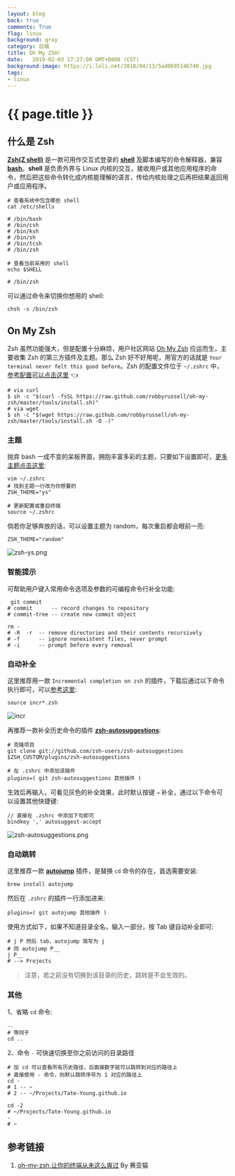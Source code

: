 ```yaml
---
layout: blog
back: true
comments: True
flag: linux
background: gray
category: 后端
title: Oh My ZSH!
date:   2019-02-03 17:27:00 GMT+0800 (CST)
background-image: https://i.loli.net/2018/04/13/5ad0695146748.jpg
tags:
- linux
---
```

# {{ page.title }}

## 什么是 Zsh

**[Zsh(Z shell)](https://zh.wikipedia.org/wiki/Z_shell)** 是一款可用作交互式登录的 [**shell**](https://zh.wikipedia.org/wiki/殼層) 及脚本编写的命令解释器，兼容 [**bash**](https://zh.wikipedia.org/wiki/Bash)。**shell** 是负责外界与 Linux 内核的交互，接收用户或其他应用程序的命令，然后把这些命令转化成内核能理解的语言，传给内核处理之后再把结果返回用户或应用程序。

```SHELL
# 查看系统中包含哪些 shell
cat /etc/shells

# /bin/bash
# /bin/csh
# /bin/ksh
# /bin/sh
# /bin/tcsh
# /bin/zsh
```

```SHELL
# 查看当前采用的 shell
echo $SHELL

# /bin/zsh
```

可以通过命令来切换你想用的 shell:

```SHELL
chsh -s /bin/zsh
```

## On My Zsh

Zsh 虽然功能强大，但是配置十分麻烦，用户社区网站 [Oh My Zsh](https://ohmyz.sh) 应运而生，主要收集 Zsh 的第三方插件及主题。那么 Zsh 好不好用呢，用官方的话就是 `Your terminal never felt this good before`。Zsh 的配置文件位于 `~/.zshrc` 中，[参考配置可以点击这里](/style/files/zshrc.txt) 👈

```SHELL
# via curl
$ sh -c "$(curl -fsSL https://raw.github.com/robbyrussell/oh-my-zsh/master/tools/install.sh)"
# via wget
$ sh -c "$(wget https://raw.github.com/robbyrussell/oh-my-zsh/master/tools/install.sh -O -)"
```

### 主题

抛弃 bash 一成不变的呆板界面，拥抱丰富多彩的主题，只要如下设置即可，[更多主题点击这里](https://github.com/robbyrussell/oh-my-zsh/wiki/themes):

```SHELL
vim ~/.zshrc
# 找到主题一行改为你想要的
ZSH_THEME="ys"

# 更新配置或重启终端
source ~/.zshrc
```

倘若你足够奔放的话，可以设置主题为 random，每次重启都会眼前一亮:

```TEXT
ZSH_THEME="random"
```

![zsh-ys.png](https://i.loli.net/2019/02/03/5c56a2b1a0f8c.png)

### 智能提示

可帮助用户键入常用命令选项及参数的可编程命令行补全功能:

```SHELL
 git commit
# commit      -- record changes to repository
# commit-tree -- create new commit object

rm -
# -R  -r  -- remove directories and their contents recursively
# -f      -- ignore nonexistent files, never prompt
# -i      -- prompt before every removal
```

### 自动补全

这里推荐用一款 `Incremental completion on zsh` 的插件，下载后通过以下命令执行即可，可以[参考这里](http://mimosa-pudica.net/zsh-incremental.html):

```SHELL
source incr*.zsh
```

![incr](http://mimosa-pudica.net/img/zsh.gif)

再推荐一款补全历史命令的插件 **[zsh-autosuggestions](https://github.com/zsh-users/zsh-autosuggestions)**:

```SHELL
# 克隆项目
git clone git://github.com/zsh-users/zsh-autosuggestions $ZSH_CUSTOM/plugins/zsh-autosuggestions

# 在 .zshrc 中添加该插件
plugins=( git zsh-autosuggestions 其他插件 )
```

生效后再输入，可看见灰色的补全效果，此时默认按键 `→` 补全，通过以下命令可以设置其他快捷键:

```TEXT
// 直接在 .zshrc 中添加下句即可
bindkey ',' autosuggest-accept
```

![zsh-autosuggestions.png](https://i.loli.net/2019/02/03/5c56b132520bc.png)

### 自动跳转

这里推荐一款 **[autojump](https://github.com/wting/autojump)** 插件，是替换 `cd` 命令的存在，首选需要安装:

```SHELL
brew install autojump
```

然后在 `.zshrc` 的插件一行添加进来:

```TEXT
plugins=( git autojump 其他插件 )
```

使用方式如下，如果不知道目录全名，输入一部分，按 Tab 键自动补全即可:

```SHELL
# j P 然后 tab，autojump 简写为 j
# 同 autojump P__
j P__
# --> Projects
```

> 注意，若之前没有切换到该目录的历史，跳转是不会生效的。

### 其他

1、省略 `cd` 命令:

```SHELL
..
# 等同于
cd ..
```

2、命令 `-` 可快速切换至你之前访问的目录路径

```SHELL
# 加 cd 可以查看所有历史路径，后面接数字就可以跳转到对应的路径上
# 直接使用 - 命令，则默认跳转序号为 1 对应的路径上
cd -
# 1 -- ~
# 2 -- ~/Projects/Tate-Young.github.io

cd -2
# ~/Projects/Tate-Young.github.io
-
# ~
```

## 参考链接

1. [oh-my-zsh,让你的终端从未这么爽过](https://www.jianshu.com/p/d194d29e488c) By 赛亚猫

